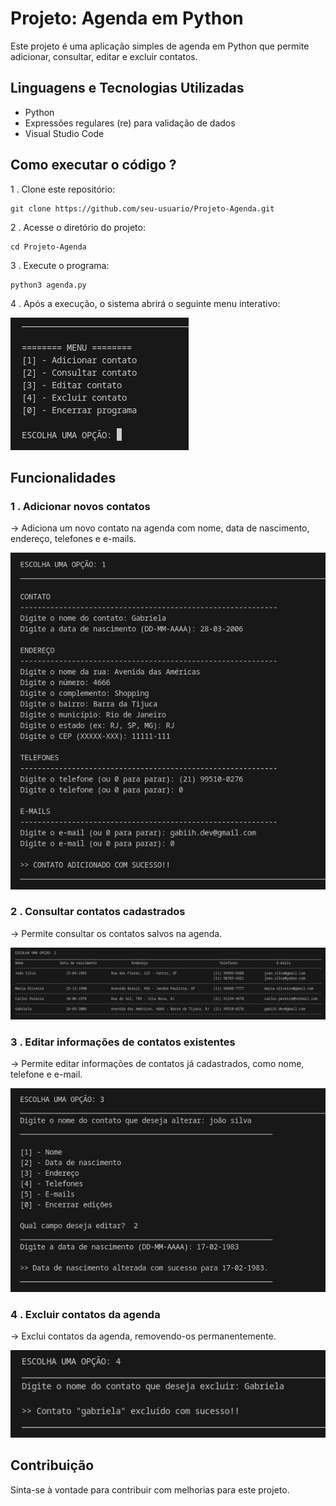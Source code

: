 # Projeto: Agenda em Python

Este projeto é uma aplicação simples de agenda em Python que permite adicionar, consultar, editar e excluir contatos.

## Linguagens e Tecnologias Utilizadas

- Python
- Expressões regulares (re) para validação de dados
- Visual Studio Code

## Como executar o código ?

1 . Clone este repositório:

```
git clone https://github.com/seu-usuario/Projeto-Agenda.git
```

2 . Acesse o diretório do projeto:

```
cd Projeto-Agenda
```

3 . Execute o programa:

```
python3 agenda.py
```

4 . Após a execução, o sistema abrirá o seguinte menu interativo:

![Menu interativo](screenshots/menu.png)


## Funcionalidades

### 1 . Adicionar novos contatos 
-> Adiciona um novo contato na agenda com nome, data de nascimento, endereço, telefones e e-mails.

![Adição de um novo contato](screenshots/adicionar.png)

### 2 . Consultar contatos cadastrados
-> Permite consultar os contatos salvos na agenda.

![Consulta de contatos salvos](screenshots/consultar.png)

### 3 . Editar informações de contatos existentes
-> Permite editar informações de contatos já cadastrados, como nome, telefone e e-mail.

![Edição de informações de um contato](screenshots/editar.png)

### 4 . Excluir contatos da agenda
-> Exclui contatos da agenda, removendo-os permanentemente.

![Exclusão de um contato](screenshots/excluir.png)

##  Contribuição
Sinta-se à vontade para contribuir com melhorias para este projeto.